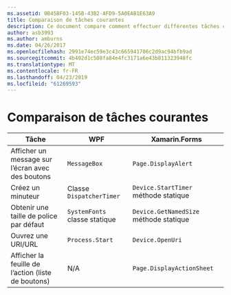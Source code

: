 ```yaml
---
ms.assetid: 0B45BF03-145B-43B2-AFD9-5A0EAB1E63A9
title: Comparaison de tâches courantes
description: Ce document compare comment effectuer différentes tâches courantes sur WPF et Xamarin.Forms. Il examine les boutons, les minuteries, les tailles de police, ouverture d’un URI et d’affichage d’une feuille de l’action.
author: asb3993
ms.author: amburns
ms.date: 04/26/2017
ms.openlocfilehash: 2991e74ec59e3c43c665941706c2d9ac94bfb9ad
ms.sourcegitcommit: 4b402d1c508fa84e4fc3171a6e43b811323948fc
ms.translationtype: MT
ms.contentlocale: fr-FR
ms.lasthandoff: 04/23/2019
ms.locfileid: "61269593"
---
```

# <a name="common-tasks-comparison"></a>Comparaison de tâches courantes

| Tâche | WPF | Xamarin.Forms |
|--- |--- |--- |
|Afficher un message sur l’écran avec des boutons|`MessageBox`|`Page.DisplayAlert`|
|Créez un minuteur|Classe `DispatcherTimer`|`Device.StartTimer` méthode statique|
|Obtenir une taille de police par défaut|`SystemFonts` classe statique|`Device.GetNamedSize` méthode statique|
|Ouvrez une URI/URL|`Process.Start`|`Device.OpenUri`|
|Afficher la feuille de l’action (liste de boutons)|N/A|`Page.DisplayActionSheet`|
